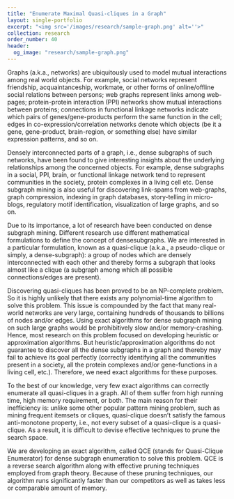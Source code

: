 ```yaml
---
title: "Enumerate Maximal Quasi-cliques in a Graph"
layout: single-portfolio
excerpt: "<img src='/images/research/sample-graph.png' alt=''>"
collection: research
order_number: 40
header: 
  og_image: "research/sample-graph.png"
---
```


Graphs (a.k.a., networks) are ubiquitously used to model mutual interactions among real world objects. For example, social networks represent friendship, acquaintanceship, workmate,
or other forms of online/offline social relations between persons; web graphs represent links
among web-pages; protein-protein interaction (PPI) networks show mutual interactions
between proteins; connections in functional linkage networks indicate which pairs of
genes/gene-products perform the same function in the cell; edges in co-expression/correlation
networks denote which objects (be it a gene, gene-product, brain-region, or something else)
have similar expression patterns, and so on.

Densely interconnected parts of a graph, i.e., dense subgraphs of such networks, have
been found to give interesting insights about the underlying relationships among the concerned
objects. For example, dense subgraphs in a social, PPI, brain, or functional linkage network
tend to represent communities in the society, protein complexes in a living cell etc. Dense
subgraph mining is also useful for discovering link-spams from web-graphs, graph
compression, indexing in graph databases, story-telling in micro-blogs, regulatory motif
identification, visualization of large graphs, and so on.

Due to its importance, a lot of research have been conducted on dense subgraph mining.
Different research use different mathematical formulations to define the concept of densesubgraphs. We are interested in a particular formulation, known as a quasi-clique (a.k.a., a pseudo-clique or simply, a dense-subgraph): a group of nodes which are densely interconnected with each other and thereby forms a subgraph that looks almost like a clique (a subgraph among which all possible connections/edges are present).

Discovering quasi-cliques has been proved to be an NP-complete problem. So it is
highly unlikely that there exists any polynomial-time algorithm to solve this problem. This
issue is compounded by the fact that many real-world networks are very large, containing
hundreds of thousands to billions of nodes and/or edges. Using exact algorithms
for dense subgraph mining on such large graphs would be prohibitively slow and/or memory-crashing. Hence, most research on this problem focused on developing heuristic or
approximation algorithms. But heuristic/approximation algorithms do not guarantee
to discover all the dense subgraphs in a graph and thereby may fail to achieve its goal perfectly (correctly identifying all the communities present in a society, all the protein complexes and/or gene-functions in a living cell, etc.). Therefore, we need exact algorithms for these purposes.

To the best of our knowledge, very few exact algorithms can correctly enumerate all quasi-cliques in a graph. All of them suffer from high running time, high memory requirement, or both. The main reason for their inefficiency is: unlike some other popular pattern mining problem, such as mining frequent itemsets or cliques, quasi-clique doesn’t satisfy the famous anti-monotone property, i.e., not every subset of a quasi-clique is a quasi-clique. As a result, it is difficult to devise effective techniques to prune the search space.

We are developing an exact algorithm, called QCE (stands for Quasi-Clique Enumerator) for dense subgraph enumeration to solve this problem. QCE is a reverse search algorithm along with effective pruning techniques employed from graph theory. Because of these pruning techniques, our algorithm runs significantly faster than our competitors as well as takes less or comparable amount of memory.
